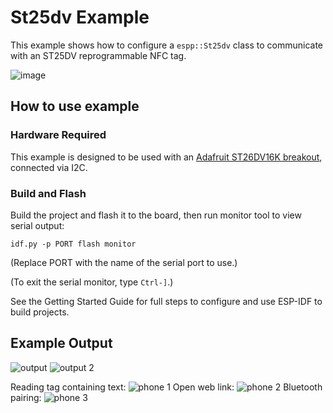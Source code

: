 # St25dv Example

This example shows how to configure a `espp::St25dv` class to communicate with
an ST25DV reprogrammable NFC tag.

![image](https://user-images.githubusercontent.com/213467/208487542-9bb15cdc-ae4f-41a9-ba5a-b71adfa3b7e7.png)

## How to use example

### Hardware Required

This example is designed to be used with an [Adafruit ST26DV16K
breakout](https://www.adafruit.com/product/4701), connected via I2C.

### Build and Flash

Build the project and flash it to the board, then run monitor tool to view serial output:

```
idf.py -p PORT flash monitor
```

(Replace PORT with the name of the serial port to use.)

(To exit the serial monitor, type ``Ctrl-]``.)

See the Getting Started Guide for full steps to configure and use ESP-IDF to build projects.

## Example Output

![output](https://user-images.githubusercontent.com/213467/209173473-28d0b3f3-c636-4a48-ab0a-4370d1d9ab9d.png)
![output 2](https://user-images.githubusercontent.com/213467/208487187-237ba823-0ded-4b71-adc5-17332fb4ad15.png)

Reading tag containing text:
![phone 1](https://user-images.githubusercontent.com/213467/208488067-03cba102-9cb0-4412-bb9e-a922bdfbefff.png)
Open web link:
![phone 2](https://user-images.githubusercontent.com/213467/208943100-b7e8a7c5-7cbc-42e4-8b1a-235e753649f8.png)
Bluetooth pairing:
![phone 3](https://user-images.githubusercontent.com/213467/209022013-cfb380f0-0bc0-42bb-898e-fe3053007a5f.png)
